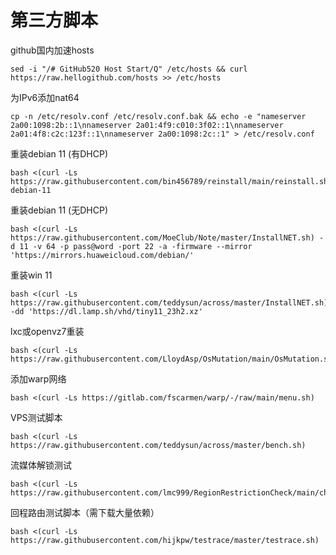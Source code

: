 # 第三方脚本
github国内加速hosts
```
sed -i "/# GitHub520 Host Start/Q" /etc/hosts && curl https://raw.hellogithub.com/hosts >> /etc/hosts
```
为IPv6添加nat64
```
cp -n /etc/resolv.conf /etc/resolv.conf.bak && echo -e "nameserver 2a00:1098:2b::1\nnameserver 2a01:4f9:c010:3f02::1\nnameserver 2a01:4f8:c2c:123f::1\nnameserver 2a00:1098:2c::1" > /etc/resolv.conf
```
重装debian 11 (有DHCP)
```
bash <(curl -Ls https://raw.githubusercontent.com/bin456789/reinstall/main/reinstall.sh) debian-11
```
重装debian 11 (无DHCP)
```
bash <(curl -Ls https://raw.githubusercontent.com/MoeClub/Note/master/InstallNET.sh) -d 11 -v 64 -p pass@word -port 22 -a -firmware --mirror 'https://mirrors.huaweicloud.com/debian/'
```
重装win 11
```
bash <(curl -Ls https://raw.githubusercontent.com/teddysun/across/master/InstallNET.sh) -dd 'https://dl.lamp.sh/vhd/tiny11_23h2.xz'
```
lxc或openvz7重装
```
bash <(curl -Ls https://raw.githubusercontent.com/LloydAsp/OsMutation/main/OsMutation.sh)
```
添加warp网络
```
bash <(curl -Ls https://gitlab.com/fscarmen/warp/-/raw/main/menu.sh)
```
VPS测试脚本
```
bash <(curl -Ls https://raw.githubusercontent.com/teddysun/across/master/bench.sh)
```
流媒体解锁测试
```
bash <(curl -Ls https://raw.githubusercontent.com/lmc999/RegionRestrictionCheck/main/check.sh)
```
回程路由测试脚本（需下载大量依赖）
```
bash <(curl -Ls https://raw.githubusercontent.com/hijkpw/testrace/master/testrace.sh)
```